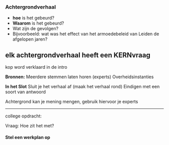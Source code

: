 ### Achtergrondverhaal

- **hoe** is het gebeurd?
- **Waarom** is het gebeurd?
- Wat zijn de gevolgen?
- Bijvoorbeeld: wat was het effect van het armoedebeleid van Leiden de afgelopen jaren?

## elk achtergrondverhaal heeft een KERNvraag

kop word verklaard in de intro

**Bronnen:**
Meerdere stemmen laten horen (experts)
Overheidsinstanties

**In het Slot**
Sluit je het verhaal af (maak het verhaal rond)
Eindigen met een soort van antwoord


Achtergrond kan je mening mengen, gebruik hiervoor je experts



---
college opdracht:


Vraag:
Hoe zit het met?








#### Stel een **werkplan** op

